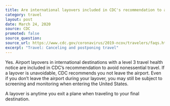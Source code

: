 ```yaml
---
title: Are international layovers included in CDC's recommendation to avoid nonessential travel?
category: travel
layout: post
date: March 24, 2020
source: CDC
promoted: false
source_question: 
source_url: https://www.cdc.gov/coronavirus/2019-ncov/travelers/faqs.html#canceling-postponing-travel
excerpt: "Travel: Canceling and postponing travel"
---
```


Yes. Airport layovers in international destinations with a level 3 travel health notice are included in CDC’s recommendation to avoid nonessential travel. If a layover is unavoidable, CDC recommends you not leave the airport. Even if you don’t leave the airport during your layover, you may still be subject to screening and monitoring when entering the United States.

A layover is anytime you exit a plane when traveling to your final destination.